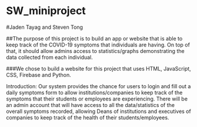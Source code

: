 # SW_miniproject 

#Jaden Tayag and Steven Tong 

##The purpose of this project is to build an app or website that is able to keep track of the COVID-19 symptoms that individuals are having. On top of that, it should allow admins 
access to statistics/graphs demonstrating the data collected from each individual. 

###We chose to build a website for this project that uses HTML, JavaScript, CSS, Firebase and Python. 

Introduction: Our system provides the chance for users to login and fill out a daily symptoms form to allow institutions/companies to keep track of the symptoms that their students or employees are experiencing. There will be an admin account that will have access to all the data/statistics of the overall symptoms recorded, allowing Deans of institutions and executives of companies to keep track of the health of their students/employees. 

